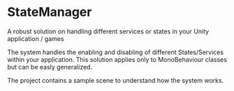 # StateManager
A robust solution on handling different services or states in your Unity application / games

The system handles the enabling and disabling of different States/Services within your application.
This solution applies only to MonoBehaviour classes but can be easly generalized.

The project contains a sample scene to understand how the system works.
